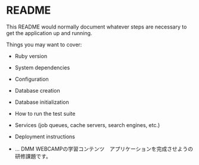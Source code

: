 # README

This README would normally document whatever steps are necessary to get the
application up and running.

Things you may want to cover:

* Ruby version

* System dependencies

* Configuration

* Database creation

* Database initialization

* How to run the test suite

* Services (job queues, cache servers, search engines, etc.)

* Deployment instructions

* ...
DMM WEBCAMPの学習コンテンツ　アプリケーションを完成させようの研修課題です。
